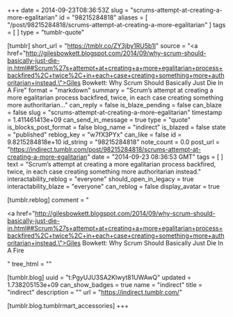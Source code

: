 +++
date = 2014-09-23T08:36:53Z
slug = "scrums-attempt-at-creating-a-more-egalitarian"
id = "98215284818"
aliases = [ "/post/98215284818/scrums-attempt-at-creating-a-more-egalitarian" ]
tags = [ ]
type = "tumblr-quote"

[tumblr]
short_url = "https://tmblr.co/ZY3jby1RU5b1I"
source = "<a href=\"http://gilesbowkett.blogspot.com/2014/09/why-scrum-should-basically-just-die-in.html##Scrum%27s+attempt+at+creating+a+more+egalitarian+process+backfired%2C+twice%2C+in+each+case+creating+something+more+authoritarian+instead.\">Giles Bowkett: Why Scrum Should Basically Just Die In A Fire</a>"
format = "markdown"
summary = "Scrum’s attempt at creating a more egalitarian process backfired, twice, in each case creating something more authoritarian..."
can_reply = false
is_blaze_pending = false
can_blaze = false
slug = "scrums-attempt-at-creating-a-more-egalitarian"
timestamp = 1.411461413e+09
can_send_in_message = true
type = "quote"
is_blocks_post_format = false
blog_name = "indirect"
is_blazed = false
state = "published"
reblog_key = "w7fX3PYx"
can_like = false
id = 9.8215284818e+10
id_string = "98215284818"
note_count = 0.0
post_url = "https://indirect.tumblr.com/post/98215284818/scrums-attempt-at-creating-a-more-egalitarian"
date = "2014-09-23 08:36:53 GMT"
tags = [ ]
text = "Scrum&rsquo;s attempt at creating a more egalitarian process backfired, twice, in each case creating something more authoritarian instead."
interactability_reblog = "everyone"
should_open_in_legacy = true
interactability_blaze = "everyone"
can_reblog = false
display_avatar = true

[tumblr.reblog]
comment = "<p><a href=\"http://gilesbowkett.blogspot.com/2014/09/why-scrum-should-basically-just-die-in.html##Scrum%27s+attempt+at+creating+a+more+egalitarian+process+backfired%2C+twice%2C+in+each+case+creating+something+more+authoritarian+instead.\">Giles Bowkett: Why Scrum Should Basically Just Die In A Fire</a></p>"
tree_html = ""

[tumblr.blog]
uuid = "t:PgyUJU3SA2Klwyt81UWAwQ"
updated = 1.738205153e+09
can_show_badges = true
name = "indirect"
title = "indirect"
description = ""
url = "https://indirect.tumblr.com/"

[tumblr.blog.tumblrmart_accessories]
+++

